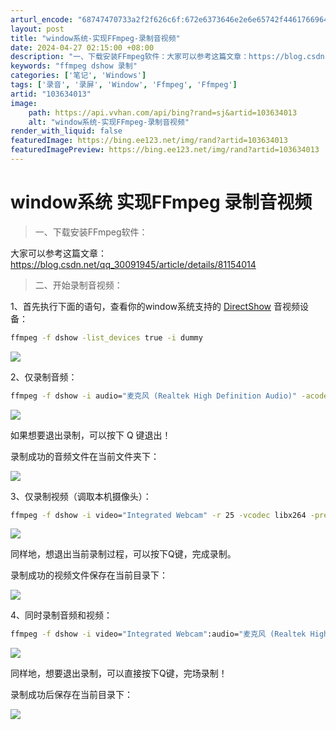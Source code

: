 ```yaml
---
arturl_encode: "68747470733a2f2f626c6f:672e6373646e2e6e65742f44617669645f6a69616875616e2f:61727469636c652f64657461696c732f313033363334303133"
layout: post
title: "window系统-实现FFmpeg-录制音视频"
date: 2024-04-27 02:15:00 +08:00
description: "一、下载安装FFmpeg软件：大家可以参考这篇文章：https://blog.csdn.net/qq"
keywords: "ffmpeg dshow 录制"
categories: ['笔记', 'Windows']
tags: ['录音', '录屏', 'Window', 'Ffmpeg', 'Ffmpeg']
artid: "103634013"
image:
    path: https://api.vvhan.com/api/bing?rand=sj&artid=103634013
    alt: "window系统-实现FFmpeg-录制音视频"
render_with_liquid: false
featuredImage: https://bing.ee123.net/img/rand?artid=103634013
featuredImagePreview: https://bing.ee123.net/img/rand?artid=103634013
---
```


# window系统 实现FFmpeg 录制音视频

> 一、下载安装FFmpeg软件：

大家可以参考这篇文章：
<https://blog.csdn.net/qq_30091945/article/details/81154014>

> 二、开始录制音视频：

1、首先执行下面的语句，查看你的window系统支持的
[DirectShow](https://baike.baidu.com/item/DirectShow/181101?fr=aladdin)
音视频设备：

```bash
ffmpeg -f dshow -list_devices true -i dummy
```

![](https://i-blog.csdnimg.cn/blog_migrate/d737dfe64709de0d860b1c4da93fc92e.png)

2、仅录制音频：

```bash
ffmpeg -f dshow -i audio="麦克风 (Realtek High Definition Audio)" -acodec libmp3lame audio.mp3
```

![](https://i-blog.csdnimg.cn/blog_migrate/6642ce1dbb4d02183ada30bc9f64db0f.png)

如果想要退出录制，可以按下 Q 键退出！

录制成功的音频文件在当前文件夹下：

![](https://i-blog.csdnimg.cn/blog_migrate/ec4e74a9f8f14a13389c0480d0abaf68.png)

3、仅录制视频（调取本机摄像头）：

```bash
ffmpeg -f dshow -i video="Integrated Webcam" -r 25 -vcodec libx264 -preset:v ultrafast -tune:v zerolatency video.mp4
```

![](https://i-blog.csdnimg.cn/blog_migrate/a9d8d8b26df94faed8024ab77c763d95.png)

同样地，想退出当前录制过程，可以按下Q键，完成录制。

录制成功的视频文件保存在当前目录下：

![](https://i-blog.csdnimg.cn/blog_migrate/2cf6cef64ccd87b9346488101fcf3f4b.png)

4、同时录制音频和视频：

```bash
ffmpeg -f dshow -i video="Integrated Webcam":audio="麦克风 (Realtek High Definition Audio)" VideoAndAudio.mp4
```

![](https://i-blog.csdnimg.cn/blog_migrate/928a9ac0747bb6d724d110dc419fc3a7.png)

同样地，想要退出录制，可以直接按下Q键，完场录制！

录制成功后保存在当前目录下：

![](https://i-blog.csdnimg.cn/blog_migrate/d29dabd4f52b19959c5049abf32f412e.png)
